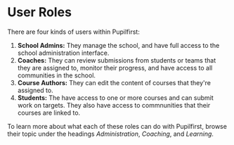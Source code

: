 # User Roles

There are four kinds of users within Pupilfirst:

1. **School Admins:** They manage the school, and have full access to the school administration interface.
2. **Coaches:** They can review submissions from students or teams that they are assigned to, monitor their progress, and have access to all communities in the school.
3. **Course Authors:** They can edit the content of courses that they're assigned to.
4. **Students:** The have access to one or more courses and can submit work on targets. They also have access to commnunities that their courses are linked to.

To learn more about what each of these roles can do with Pupilfirst, browse their topic under the headings _Administration_, _Coaching_, and _Learning_.

